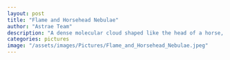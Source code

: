 ```yaml
---
layout: post
title: "Flame and Horsehead Nebulae"
author: "Astrae Team"
description: "A dense molecular cloud shaped like the head of a horse, the Horsehead Nebula (slightly right of center) serves as a cradle for newborn and young stars. It is a dark nebula—a cloud so dense that it obscures light from background stars and other nebulae. Slightly left of center lies the Flame Nebula, an emission nebula surrounding a young cluster of stars. At least one hot, massive O-type star within emits high-energy photons, ionizing hydrogen and other atoms, creating a flame-like glow upon recombination. Near the bottom-left corner is Casper the Friendly Ghost Nebula (M78), a reflection nebula, along with many other nebulous objects scattered throughout the frame. Captured from the Challakere campus of IISc using a 200 mm lens and a DSLR camera with an exposure time of ~2 hours."
categories: pictures
image: "/assets/images/Pictures/Flame_and_Horsehead_Nebulae.jpeg"
---
```

